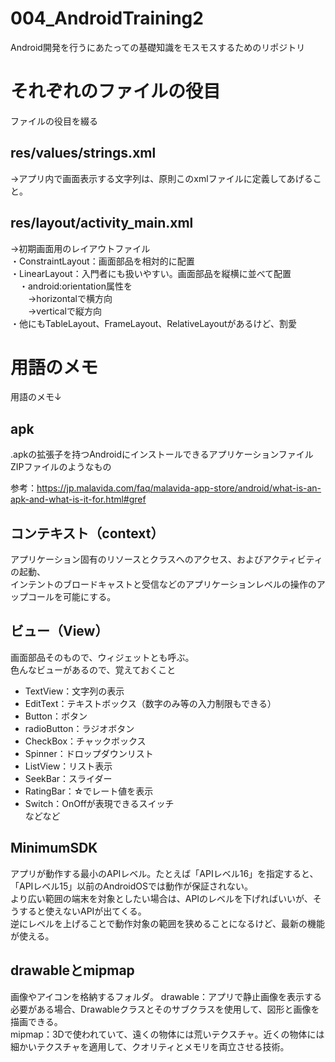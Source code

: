 # 004_AndroidTraining2
Android開発を行うにあたっての基礎知識をモスモスするためのリポジトリ

# それぞれのファイルの役目
ファイルの役目を綴る

## res/values/strings.xml
→アプリ内で画面表示する文字列は、原則このxmlファイルに定義してあげること。

## res/layout/activity_main.xml
→初期画面用のレイアウトファイル  
・ConstraintLayout：画面部品を相対的に配置  
・LinearLayout：入門者にも扱いやすい。画面部品を縦横に並べて配置  
　・android:orientation属性を  
　　→horizontalで横方向  
　　→verticalで縦方向  
・他にもTableLayout、FrameLayout、RelativeLayoutがあるけど、割愛
  
# 用語のメモ
用語のメモ↓

## apk  
.apkの拡張子を持つAndroidにインストールできるアプリケーションファイル  
ZIPファイルのようなもの  

参考：https://jp.malavida.com/faq/malavida-app-store/android/what-is-an-apk-and-what-is-it-for.html#gref  

## コンテキスト（context）  
アプリケーション固有のリソースとクラスへのアクセス、およびアクティビティの起動、  
インテントのブロードキャストと受信などのアプリケーションレベルの操作のアップコールを可能にする。
  
## ビュー（View）  
画面部品そのもので、ウィジェットとも呼ぶ。  
色んなビューがあるので、覚えておくこと  
* TextView：文字列の表示
* EditText：テキストボックス（数字のみ等の入力制限もできる）
* Button：ボタン
* radioButton：ラジオボタン
* CheckBox：チャックボックス
* Spinner：ドロップダウンリスト
* ListView：リスト表示
* SeekBar：スライダー
* RatingBar：☆でレート値を表示
* Switch：OnOffが表現できるスイッチ  
などなど  

## MinimumSDK  
アプリが動作する最小のAPIレベル。たとえば「APIレベル16」を指定すると、  
「APIレベル15」以前のAndroidOSでは動作が保証されない。  
より広い範囲の端末を対象としたい場合は、APIのレベルを下げればいいが、そうすると使えないAPIが出てくる。  
逆にレベルを上げることで動作対象の範囲を狭めることになるけど、最新の機能が使える。  

## drawableとmipmap
画像やアイコンを格納するフォルダ。
drawable：アプリで静止画像を表示する必要がある場合、Drawableクラスとそのサブクラスを使用して、図形と画像を描画できる。  
mipmap：3Dで使われていて、遠くの物体には荒いテクスチャ。近くの物体には細かいテクスチャを適用して、クオリティとメモリを両立させる技術。  








